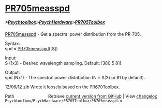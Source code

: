 # [PR705measspd](PR705measspd)
##### >[Psychtoolbox](Psychtoolbox)>[PsychHardware](PsychHardware)>[PR705Toolbox](PR705Toolbox)

[PR705measspd](PR705measspd) - Get a spectral power distribution from the PR-705.  
  
Syntax:  
spd = [PR705measspd](PR705measspd)([S])  
  
Input:  
S (1x3) - Desired wavelength sampling. Default: [380 5 81]  
  
Output:  
spd (Nx1) - The spectral power distribution (N = S(3) or 81 by default).  
  
12/06/12   zlb   Wrote it loosely based on the [PR670Toolbox](PR670Toolbox).  




<div class="code_header" style="text-align:right;">
  <span style="float:left;">Path&nbsp;&nbsp;</span> <span class="counter">Retrieve <a href=
  "https://raw.github.com/Psychtoolbox-3/Psychtoolbox-3/beta/Psychtoolbox/PsychHardware/PR705Toolbox/PR705measspd.m">current version from GitHub</a> | View <a href=
  "https://github.com/Psychtoolbox-3/Psychtoolbox-3/commits/beta/Psychtoolbox/PsychHardware/PR705Toolbox/PR705measspd.m">changelog</a></span>
</div>
<div class="code">
  <code>Psychtoolbox/PsychHardware/PR705Toolbox/PR705measspd.m</code>
</div>

